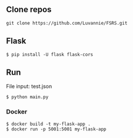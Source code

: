 ## Clone repos
```
git clone https://github.com/Luvannie/FSRS.git
```
## Flask
```
$ pip install -U flask flask-cors
```
## Run
File input: test.json
```
$ python main.py
```

### Docker
```
$ docker build -t my-flask-app .
$ docker run -p 5001:5001 my-flask-app
```

